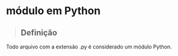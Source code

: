 # módulo em Python

> ## **Definição**

Todo arquivo com a extensão .py é considerado um módulo Python.
